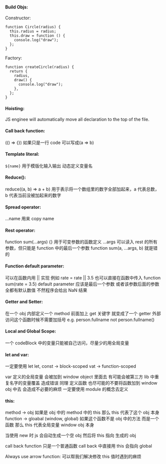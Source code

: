 #### Build Objs:

Constructor:

```
function Circle(radius) {
  this.radius = radius;
  this.draw = function () {
    console.log("draw");
  };
}
```

Factory:

```
function createCircle(radius) {
  return {
    radius,
    draw() {
      console.log("draw");
    },
  };
}
```

#### Hoisting:

JS enginee will automatically move all declaration to the top of the file.

#### Call back function:

(() => {}) 如果只是一行 code 可以写成(a => b)

#### Template literal:

`${name}` 用于模版化输入输出 动态定义变量名

#### Reduce():

reduce((a, b) => a + b) 用于表示将一个数组里的数字全部加起来，a 代表总数，b 代表当前没被加起来的数字

#### Spread operator:

...name 用来 copy name

#### Rest operator:

function sum(...args) {} 用于可变参数的函数定义 ...args 可以读入 rest 的所有参数，但只能是 function 中的最后一个参数 function sum(a, ...args, b) 就是错的

#### Function default parameter:

可以在函数内用 || 实现 例如 rate = rate || 3.5
也可以直接在函数中传入 function sum(rate = 3.5)
default parameter 应该是最后一个参数 或者该参数后面的参数全都有默认数值 不然程序会给出 NaN 结果

#### Getter and Setter:

在一个 obj 内部定义一个 method 前面加上 get 关键字 就变成了一个 getter 外部访问这个函数时候不需要加括号 e.g. person.fullname not person.fullname()

#### Local and Global Scope:

一个 codeBlock 中的变量只能被自己访问，尽量少的用全局变量

#### let and var:

一定要使用 let
let, const -> block-scoped
vat -> function-scoped

var 定义的全局变量 会被加到 window object 里面去 有可能会被第三方 lib 中重复名字的变量覆盖 造成错误
同理 定义函数 也尽可能的不要将函数加到 window obj 中去 会造成不必要的麻烦 一定要使用 module 的概念去定义

#### this:

method -> obj 如果是 obj 中的 method 中的 this 那么 this 代表了这个 obj 本身
function -> gloabal (window, global) 如果这个函数不是 obj 中的方法 而是一个函数 那么 this 代表全局变量 window obj 本身

当使用 new 时 js 会自动生成一个空 obj 然后将 this 指向 生成的 obj

call back function 只是一个普通函数 call back 中直接用 this 会指向 global

Always use arrow function: 可以帮我们解决修改 this 值时遇到的麻烦
